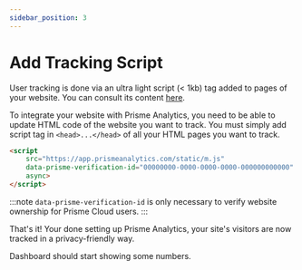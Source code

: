 ```yaml
---
sidebar_position: 3
---
```


# Add Tracking Script

User tracking is done via an ultra light script (< 1kb) tag added to pages of
your website. You can consult its content
[here](https://github.com/prismelabs/analytics/blob/master/tracker/prisme.js).

To integrate your website with Prisme Analytics, you need to be able to update
HTML code of the website you want to track. You must simply add script tag in
`<head>...</head>` of all your HTML pages you want to track.

```html
<script
	src="https://app.prismeanalytics.com/static/m.js"
	data-prisme-verification-id="00000000-0000-0000-0000-000000000000"
	async>
</script>
```

:::note
`data-prisme-verification-id` is only necessary to verify website ownership for
Prisme Cloud users.
:::

That's it! Your done setting up Prisme Analytics, your site's visitors are now
tracked in a privacy-friendly way.

Dashboard should start showing some numbers.
